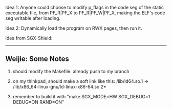 Idea 1: Anyone could choose to modify p_flags in the code seg of the static executable file, from PF_R|PF_X to PF_R|PF_W|PF_X, making the ELF's code seg writable after loading.

Idea 2: Dynamically load the program on RWX pages, then run it.


Idea from SGX-Shield:

------------------------------------
Weijie: Some Notes
------------------------------------
1. should modify the Makefile:
already push to my branch

2. on my thinkpad, should make a soft link like this:
/lib/ld64.so.1 -> /lib/x86_64-linux-gnu/ld-linux-x86-64.so.2*

3. remember to build it with "make SGX_MODE=HW SGX_DEBUG=1 DEBUG=ON RAND=ON"
